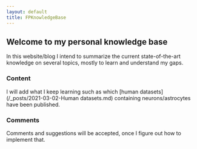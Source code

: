 ```yaml
---
layout: default
title: FPKnowledgeBase
---
```


## Welcome to my personal knowledge base

In this website/blog I intend to summarize the current state-of-the-art knowledge on several topics, mostly to learn and understand my gaps.

### Content

I will add what I keep learning such as which [human datasets](/_posts/2021-03-02-Human datasets.md) containing neurons/astrocytes have been published.

### Comments

Comments and suggestions will be accepted, once I figure out how to implement that.
